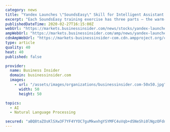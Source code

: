 ```yaml
---
category: news
title: "Yandex Launches \"SoundsEasy\" Skill for Intelligent Assistant to Help Children with Speech Disorders"
excerpt: "Each SoundsEasy training exercise has three parts – the warm-up, syllable practice, and repeating lines from the songs. Using Yandex speech recognition, Alice carefully listens to the speaker and then compares what it hears with the correct pronunciation of the lyrics. Alice then kindly suggests the child repeat the phrase if it doesn't match ..."
publishedDateTime: 2020-02-27T16:15:00Z
webUrl: "https://markets.businessinsider.com/news/stocks/yandex-launches-soundseasy-skill-for-intelligent-assistant-to-help-children-with-speech-disorders-1028946735"
ampWebUrl: "https://markets.businessinsider.com/amp/news/yandex-launches-soundseasy-skill-for-intelligent-assistant-to-help-children-with-speech-disorders-1028946735"
cdnAmpWebUrl: "https://markets-businessinsider-com.cdn.ampproject.org/c/s/markets.businessinsider.com/amp/news/yandex-launches-soundseasy-skill-for-intelligent-assistant-to-help-children-with-speech-disorders-1028946735"
type: article
quality: 40
heat: 40
published: false

provider:
  name: Business Insider
  domain: businessinsider.com
  images:
    - url: "/assets/images/organizations/businessinsider.com-50x50.jpg"
      width: 50
      height: 50

topics:
  - AI
  - Natural Language Processing

secured: "aBQ8taZOsKlSXw3F7YF4YYOC7guMkwxhgYSYMFC4uVqb+dSNeShi0lNgzOFdnvZQsTsuzvPNb4EZn5p82Jf8710ZzHwztDgn+3treDagBg1mSMKWglwugOKi436Q2KfJQgCxH4Bpzcs+eh9RNL5+9/mg2tD1TjPqNU4S7wx9TpvezFIdoX/OoBd3q4yz3/w5N8lcIpNnh15K+wWWcPaZZIRcYsw6Qx8JUtG0o5YhIKO7SSBgeI3OzW3QnxtEmucRDYnUinyN6EcAh27kmmHFV5cq7BvAlWqQW1KHPiCkO8kJVyTGMWkKMRvrjO5WBmXR;7Y7PFSuVmAT7ZldvPXxihA=="
---
```


